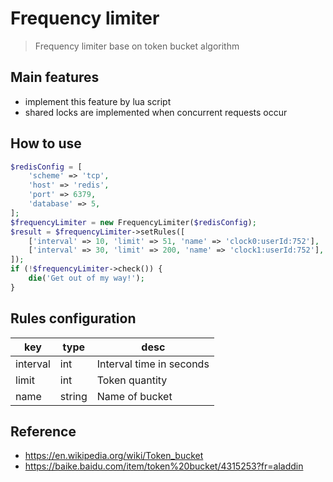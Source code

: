 # Frequency limiter

> Frequency limiter base on token bucket algorithm

## Main features

- implement this feature by lua script 
- shared locks are implemented when concurrent requests occur

## How to use

```php
$redisConfig = [
    'scheme' => 'tcp',
    'host' => 'redis',
    'port' => 6379,
    'database' => 5,
];
$frequencyLimiter = new FrequencyLimiter($redisConfig);
$result = $frequencyLimiter->setRules([
    ['interval' => 10, 'limit' => 51, 'name' => 'clock0:userId:752'],
    ['interval' => 30, 'limit' => 200, 'name' => 'clock1:userId:752'],
]);
if (!$frequencyLimiter->check()) {
    die('Get out of my way!');
}
```

##  Rules configuration

| key     |  type    |  desc  |
|---------|----------|-----------|
| interval | int      | Interval time in seconds    |
| limit    | int      | Token quantity |
| name     | string    | Name of bucket       |


## Reference

- https://en.wikipedia.org/wiki/Token_bucket
- https://baike.baidu.com/item/token%20bucket/4315253?fr=aladdin